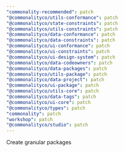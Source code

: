 ```yaml
---
"commonality-recommended": patch
"@commonalityco/utils-conformance": patch
"@commonalityco/state-constraints": patch
"@commonalityco/utils-constraints": patch
"@commonalityco/data-conformance": patch
"@commonalityco/data-constraints": patch
"@commonalityco/ui-conformance": patch
"@commonalityco/ui-constraints": patch
"@commonalityco/ui-design-system": patch
"@commonalityco/data-codeowners": patch
"@commonalityco/data-packages": patch
"@commonalityco/utils-package": patch
"@commonalityco/data-project": patch
"@commonalityco/ui-package": patch
"@commonalityco/utils-core": patch
"@commonalityco/data-tags": patch
"@commonalityco/ui-core": patch
"@commonalityco/types": patch
"commonality": patch
"workshop": patch
"@commonalityco/studio": patch
---
```


Create granular packages

